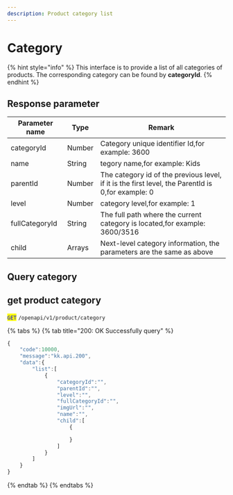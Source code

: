 ```yaml
---
description: Product category list
---
```


# Category

{% hint style="info" %}
This interface is to provide a list of all categories of products. The corresponding category can be found by **categoryId**.
{% endhint %}

## Response parameter

| Parameter name | Type   | Remark                                                                                            |
| -------------- | ------ | ------------------------------------------------------------------------------------------------- |
| categoryId     | Number | Category unique identifier Id,for example: 3600                                                   |
| name           | String | tegory name,for example: Kids                                                                     |
| parentId       | Number | The category id of the previous level, if it is the first level, the ParentId is 0,for example: 0 |
| level          | Number | category level,for example: 1                                                                     |
| fullCategoryId | String | The full path where the current category is located,for example: 3600/3516                        |
| child          | Arrays | Next-level category information, the parameters are the same as above                             |

## Query category

## get product category

<mark style="color:blue;">`GET`</mark> `/openapi/v1/product/category`

{% tabs %}
{% tab title="200: OK Successfully query" %}
```javascript
{
    "code":10000,
    "message":"kk.api.200",
    "data":{
        "list":[
            {
                "categoryId":"",
                "parentId":"",
                "level":"",
                "fullCategoryId":"",
                "imgUrl":"",
                "name":"",
                "child":[
                    {

                    }
                ]
            }
        ]
    }
}
```
{% endtab %}
{% endtabs %}
